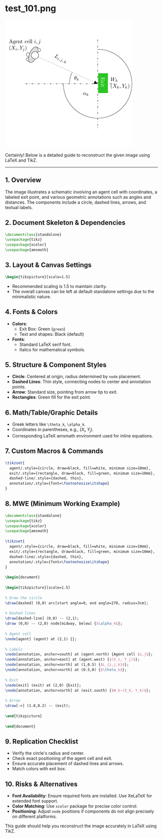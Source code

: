 # test_101.png

![test_101.png](../../../eval_dataset/images/test_101.png)

Certainly! Below is a detailed guide to reconstruct the given image using LaTeX and TikZ.

---

## 1. Overview
The image illustrates a schematic involving an agent cell with coordinates, a labeled exit point, and various geometric annotations such as angles and distances. The components include a circle, dashed lines, arrows, and textual labels.

## 2. Document Skeleton & Dependencies
```latex
\documentclass{standalone}
\usepackage{tikz}
\usepackage{xcolor}
\usepackage{amsmath}
```

## 3. Layout & Canvas Settings
```latex
\begin{tikzpicture}[scale=1.5]
```
- Recommended scaling is 1.5 to maintain clarity.
- The overall canvas can be left at default standalone settings due to the minimalistic nature.

## 4. Fonts & Colors
- **Colors**:
  - Exit Box: Green (`green`)
  - Text and shapes: Black (default)
- **Fonts**:
  - Standard LaTeX serif font.
  - Italics for mathematical symbols.

## 5. Structure & Component Styles
- **Circle**: Centered at origin, radius determined by `node` placement.
- **Dashed Lines**: Thin style, connecting nodes to center and annotation points.
- **Arrow**: Standard size, pointing from arrow tip to exit.
- **Rectangles**: Green fill for the exit point.

## 6. Math/Table/Graphic Details
- Greek letters like `\theta_k`, `\alpha_k`.
- Coordinates in parentheses, e.g., $(X_i, Y_j)$.
- Corresponding LaTeX amsmath environment used for inline equations.

## 7. Custom Macros & Commands
```latex
\tikzset{
  agent/.style={circle, draw=black, fill=white, minimum size=10mm},
  exit/.style={rectangle, draw=black, fill=green, minimum size=10mm},
  dashed-line/.style={dashed, thin},
  annotation/.style={font=\footnotesize\itshape}
}
```

## 8. MWE (Minimum Working Example)
```latex
\documentclass{standalone}
\usepackage{tikz}
\usepackage{xcolor}
\usepackage{amsmath}

\tikzset{
  agent/.style={circle, draw=black, fill=white, minimum size=10mm},
  exit/.style={rectangle, draw=black, fill=green, minimum size=10mm},
  dashed-line/.style={dashed, thin},
  annotation/.style={font=\footnotesize\itshape}
}

\begin{document}

\begin{tikzpicture}[scale=1.5]

% Draw the circle
\draw[dashed] (0,0) arc[start angle=0, end angle=270, radius=3cm];

% Dashed lines
\draw[dashed-line] (0,0) -- (2,1);
\draw (0,0) -- (2,0) node[midway, below] {$\alpha_k$};

% Agent cell
\node[agent] (agent) at (2,1) {};

% Labels
\node[annotation, anchor=south] at (agent.north) {Agent cell $i,j$};
\node[annotation, anchor=east] at (agent.west) {$(X_i, Y_j)$};
\node[annotation, anchor=north] at (1,0.5) {$L_{i,j,k}$};
\node[annotation, anchor=north] at (0.5,0) {$\theta_k$};

% Exit
\node[exit] (exit) at (2,0) {Exit};
\node[annotation, anchor=north] at (exit.south) {$W_k~(X_k, Y_k)$};

% Arrow
\draw[->] (1.8,0.2) -- (exit);

\end{tikzpicture}

\end{document}
```

## 9. Replication Checklist
- Verify the circle's radius and center.
- Check exact positioning of the agent cell and exit.
- Ensure accurate placement of dashed lines and arrows.
- Match colors with exit box.

## 10. Risks & Alternatives
- **Font Availability**: Ensure required fonts are installed. Use XeLaTeX for extended font support.
- **Color Matching**: Use `xcolor` package for precise color control.
- **Positioning**: Adjust `node` positions if components do not align precisely on different platforms.

This guide should help you reconstruct the image accurately in LaTeX using TikZ.
